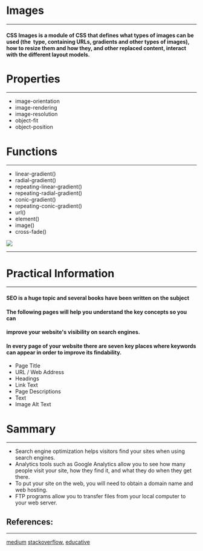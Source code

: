
# Images
---

#### CSS Images is a module of CSS that defines what types of images can be used (the <image> type, containing URLs, gradients and other types of images), how to resize them and how they, and other replaced content, interact with the different layout models.

# Properties
---

- image-orientation
- image-rendering
- image-resolution
- object-fit
- object-position

# Functions
---

- linear-gradient()
- radial-gradient()
- repeating-linear-gradient()
- repeating-radial-gradient()
- conic-gradient()
- repeating-conic-gradient()
- url()
- element()
- image()
- cross-fade()

![](https://css-tricks.com/wp-content/uploads/2020/04/LV2OI0TM-1024x333.png)

---

# Practical Information 
---


#### SEO is a huge topic and several books have been written on the subject
#### The following pages will help you understand the key concepts so you can 
#### improve your website's visibility on search engines.

####  In every page of your website there are seven key places where keywords  can appear in order to improve its findability.

- Page Title
- URL / Web Address
- Headings
- Link Text
- Page Descriptions
- Text
- Image Alt Text

# Sammary
---
- Search engine optimization helps visitors find your 
sites when using search engines.
- Analytics tools such as Google Analytics allow you to 
see how many people visit your site, how they find it, 
and what they do when they get there.
- To put your site on the web, you will need to obtain a 
domain name and web hosting.
- FTP programs allow you to transfer files from your 
local computer to your web server.


## References:
---
[medium](https://medium.com/@joshuablankenshipnola/react-component-lifecycle-events-cb77e670a093)
[stackoverflow.](https://stackoverflow.com)
[educative](https://www.educative.io)

